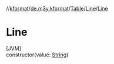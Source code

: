 //[kformat](../../../../index.md)/[de.m3y.kformat](../../index.md)/[Table](../index.md)/[Line](index.md)/[Line](-line.md)

# Line

[JVM]\
constructor(value: [String](https://kotlinlang.org/api/latest/jvm/stdlib/kotlin/-string/index.html))
